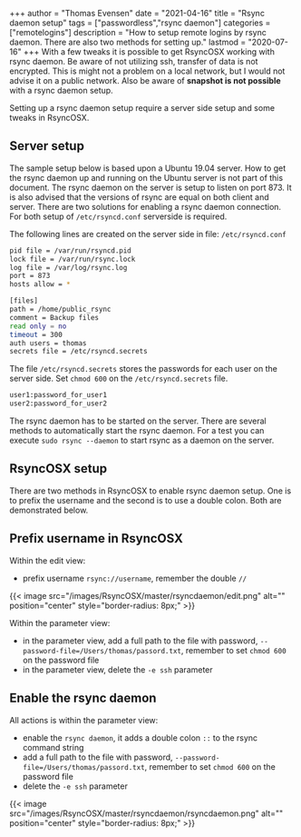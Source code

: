 +++
author = "Thomas Evensen"
date = "2021-04-16"
title =  "Rsync daemon setup"
tags = ["passwordless","rsync daemon"]
categories = ["remotelogins"]
description = "How to setup remote logins by rsync daemon. There are also two methods for setting up."
lastmod = "2020-07-16"
+++
With a few tweaks it is possible to get RsyncOSX working with rsync daemon. Be aware of not utilizing ssh, transfer of data is not encrypted. This is might not a problem on a local network, but I would not advise it on a public network. Also be aware of **snapshot is not possible** with a rsync daemon setup.

Setting up a rsync daemon setup require a server side setup and some tweaks in RsyncOSX.

## Server setup

The sample setup below is based upon a Ubuntu 19.04 server. How to get the rsync daemon up and running on the Ubuntu server is not part of this document. The rsync daemon on the server is setup to listen on port 873. It is also advised that the versions of rsync are equal on both client and server. There are two solutions for enabling a rsync daemon connection. For both setup of `/etc/rsyncd.conf` serverside is required.

The following lines are created on the server side in file: `/etc/rsyncd.conf`
```bash
pid file = /var/run/rsyncd.pid
lock file = /var/run/rsync.lock
log file = /var/log/rsync.log
port = 873
hosts allow = *

[files]
path = /home/public_rsync
comment = Backup files
read only = no
timeout = 300
auth users = thomas
secrets file = /etc/rsyncd.secrets
```

The file `/etc/rsyncd.secrets` stores the passwords for each user on the server side. Set `chmod 600` on the `/etc/rsyncd.secrets` file.

```bash
user1:password_for_user1
user2:password_for_user2
```
The rsync daemon has to be started on the server. There are several methods to automatically start the rsync daemon. For a test you can execute `sudo rsync --daemon` to start rsync as a daemon on the server.

## RsyncOSX setup

There are two methods in RsyncOSX to enable rsync daemon setup. One is to prefix the username and the second is to use a double colon. Both are demonstrated below.

## Prefix username in RsyncOSX

Within the edit view:

- prefix username `rsync://username`, remember the double `//`

{{< image src="/images/RsyncOSX/master/rsyncdaemon/edit.png" alt="" position="center" style="border-radius: 8px;" >}}


Within the parameter view:

- in the parameter view, add a full path to the file with password, `--password-file=/Users/thomas/passord.txt`, remember to set `chmod 600` on the password file
- in the parameter view, delete the `-e ssh` parameter

## Enable the rsync daemon

All actions is within the parameter view:

- enable the `rsync daemon`, it adds a double colon `::` to the rsync command string
- add a full path to the file with password, `--password-file=/Users/thomas/passord.txt`, remember to set `chmod 600` on the password file
- delete the `-e ssh` parameter

{{< image src="/images/RsyncOSX/master/rsyncdaemon/rsyncdaemon.png" alt="" position="center" style="border-radius: 8px;" >}}
